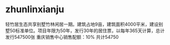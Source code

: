 # zhunlinxianju
轻竹居生态共享别墅竹林闲居一期。建筑占地9亩，建筑面积4000平米，建设别墅50标准单位。项目年限为50年，发行30年的居住票，以每年365天计算，总计发行547500张
重庆销售中心销售配额：10% 共计54750 
